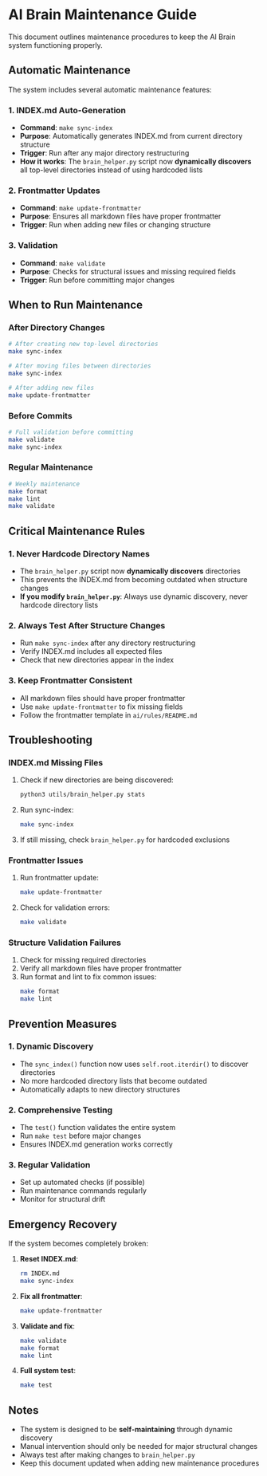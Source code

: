 # AI Brain Maintenance Guide

This document outlines maintenance procedures to keep the AI Brain system functioning properly.

## Automatic Maintenance

The system includes several automatic maintenance features:

### 1. INDEX.md Auto-Generation
- **Command**: `make sync-index`
- **Purpose**: Automatically generates INDEX.md from current directory structure
- **Trigger**: Run after any major directory restructuring
- **How it works**: The `brain_helper.py` script now **dynamically discovers** all top-level directories instead of using hardcoded lists

### 2. Frontmatter Updates
- **Command**: `make update-frontmatter`
- **Purpose**: Ensures all markdown files have proper frontmatter
- **Trigger**: Run when adding new files or changing structure

### 3. Validation
- **Command**: `make validate`
- **Purpose**: Checks for structural issues and missing required fields
- **Trigger**: Run before committing major changes

## When to Run Maintenance

### After Directory Changes
```bash
# After creating new top-level directories
make sync-index

# After moving files between directories
make sync-index

# After adding new files
make update-frontmatter
```

### Before Commits
```bash
# Full validation before committing
make validate
make sync-index
```

### Regular Maintenance
```bash
# Weekly maintenance
make format
make lint
make validate
```

## Critical Maintenance Rules

### 1. Never Hardcode Directory Names
- The `brain_helper.py` script now **dynamically discovers** directories
- This prevents the INDEX.md from becoming outdated when structure changes
- **If you modify `brain_helper.py`**: Always use dynamic discovery, never hardcode directory lists

### 2. Always Test After Structure Changes
- Run `make sync-index` after any directory restructuring
- Verify INDEX.md includes all expected files
- Check that new directories appear in the index

### 3. Keep Frontmatter Consistent
- All markdown files should have proper frontmatter
- Use `make update-frontmatter` to fix missing fields
- Follow the frontmatter template in `ai/rules/README.md`

## Troubleshooting

### INDEX.md Missing Files
1. Check if new directories are being discovered:
   ```bash
   python3 utils/brain_helper.py stats
   ```
2. Run sync-index:
   ```bash
   make sync-index
   ```
3. If still missing, check `brain_helper.py` for hardcoded exclusions

### Frontmatter Issues
1. Run frontmatter update:
   ```bash
   make update-frontmatter
   ```
2. Check for validation errors:
   ```bash
   make validate
   ```

### Structure Validation Failures
1. Check for missing required directories
2. Verify all markdown files have proper frontmatter
3. Run format and lint to fix common issues:
   ```bash
   make format
   make lint
   ```

## Prevention Measures

### 1. Dynamic Discovery
- The `sync_index()` function now uses `self.root.iterdir()` to discover directories
- No more hardcoded directory lists that become outdated
- Automatically adapts to new directory structures

### 2. Comprehensive Testing
- The `test()` function validates the entire system
- Run `make test` before major changes
- Ensures INDEX.md generation works correctly

### 3. Regular Validation
- Set up automated checks (if possible)
- Run maintenance commands regularly
- Monitor for structural drift

## Emergency Recovery

If the system becomes completely broken:

1. **Reset INDEX.md**:
   ```bash
   rm INDEX.md
   make sync-index
   ```

2. **Fix all frontmatter**:
   ```bash
   make update-frontmatter
   ```

3. **Validate and fix**:
   ```bash
   make validate
   make format
   make lint
   ```

4. **Full system test**:
   ```bash
   make test
   ```

## Notes

- The system is designed to be **self-maintaining** through dynamic discovery
- Manual intervention should only be needed for major structural changes
- Always test after making changes to `brain_helper.py`
- Keep this document updated when adding new maintenance procedures